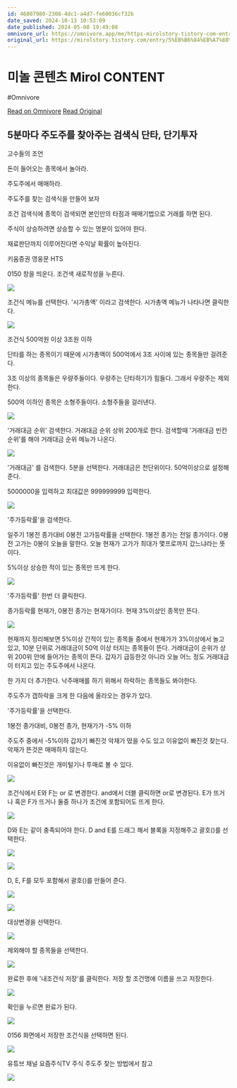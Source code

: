 ```yaml
---
id: 46807980-2308-4dc1-a4d7-fe60036cf32b
date_saved: 2024-10-13 10:53:09
date_published: 2024-05-08 19:49:08
omnivore_url: https://omnivore.app/me/https-mirolstory-tistory-com-entry-5-eb-b-6-84-eb-a-7-88-eb-8-b--192839439d3
original_url: https://mirolstory.tistory.com/entry/5%EB%B6%84%EB%A7%88%EB%8B%A4-%EC%A3%BC%EB%8F%84%EC%A3%BC%EB%A5%BC-%EC%B0%BE%EC%95%84%EB%82%B4%EB%8A%94-%EA%B2%80%EC%83%89%EC%8B%9D-%ED%82%A4%EC%9B%80%EC%A6%9D%EA%B6%8C-HTS
---
```


# 미놀 콘텐츠 Mirol CONTENT
#Omnivore
 
[Read on Omnivore](https://omnivore.app/me/https-mirolstory-tistory-com-entry-5-eb-b-6-84-eb-a-7-88-eb-8-b--192839439d3)
[Read Original](https://mirolstory.tistory.com/entry/5%EB%B6%84%EB%A7%88%EB%8B%A4-%EC%A3%BC%EB%8F%84%EC%A3%BC%EB%A5%BC-%EC%B0%BE%EC%95%84%EB%82%B4%EB%8A%94-%EA%B2%80%EC%83%89%EC%8B%9D-%ED%82%A4%EC%9B%80%EC%A6%9D%EA%B6%8C-HTS)
 
## 5분마다 주도주를 찾아주는 검색식 단타, 단기투자

고수들의 조언

돈이 들어오는 종목에서 놀아라.

주도주에서 매매하라.

주도주를 찾는 검색식을 만들어 보자

조건 검색식에 종목이 검색되면 본인만의 타점과 매매기법으로 거래를 하면 된다. 

주식이 상승하려면 상승할 수 있는 명분이 있어야 한다. 

재료판단까지 이루어진다면 수익날 확률이 높아진다. 

키움증권 영웅문 HTS

0150 창을 띄운다. 조건색 새로작성을 누른다.

![](https://proxy-prod.omnivore-image-cache.app/0x0,suHKMrGvdg6t59axCDKYNVqpX82dA-GZ4SS9IKS0NOuI/https://blog.kakaocdn.net/dn/BTqCE/btsHe4HSOVu/2uY5nlfaSyhPKU8It7er91/img.png)

조건식 메뉴를 선택한다. '시가총액' 이라고 검색한다. 시가총액 메뉴가 나타나면 클릭한다.

![](https://proxy-prod.omnivore-image-cache.app/0x0,sVM7rrDwpr2vcWEv3tDiRemDz24lrBmJHFjlRhfzZ-YA/https://blog.kakaocdn.net/dn/bhPzbJ/btsHhTd6rLL/fblQaK8BQ2vGbQbVmYPJL1/img.png)

조건식 500억원 이상 3조원 이하

단타를 하는 종목이기 때문에 시가총액이 500억에서 3조 사이에 있는 종목들만 걸려준다. 

3조 이상의 종목들은 우량주들이다. 우량주는 단타하기가 힘들다. 그래서 우량주는 제외한다.

500억 이하인 종목은 소형주들이다. 소형주들을 걸러낸다. 

![](https://proxy-prod.omnivore-image-cache.app/0x0,sstX0N-G1A4t9k9sDl8ydKj47iRJq0lyco3exJiexW1E/https://blog.kakaocdn.net/dn/5uYwQ/btsHiK8EuUe/7KZXZzxx8HUGFukUVORW6k/img.png)

'거래대금 순위' 검색한다. 거래대금 순위 상위 200개로 한다. 검색할때 '거래대금 빈칸 순위'를 해야 거래대금 순위 메뉴가 나온다. 

![](https://proxy-prod.omnivore-image-cache.app/0x0,s3lcOLsdL2aMRwhRK4QuNpRyL0F0nvCYXKaWxxUyc-Ao/https://blog.kakaocdn.net/dn/csgWfh/btsHh899eZv/SsqG1kUfVNDTVKz9oWHi01/img.png)

'거래대금' 를 검색한다. 5분을 선택한다. 거래대금은 천단위이다. 50억이상으로 설정해준다. 

5000000을 입력하고 최대값은 999999999 입력한다. 

![](https://proxy-prod.omnivore-image-cache.app/0x0,s8yF2wMTrOKxbEp4V3Gk0AF70yfVb7M2xAg-ivpmts_k/https://blog.kakaocdn.net/dn/uoG4M/btsHhtmqSda/5MM2oUfNaMKomumJY4e9ek/img.png)

'주가등락률'을 검색한다. 

일주기 1봉전 종가대비 0봉전 고가등락률을 선택한다. 1봉전 종가는 전일 종가이다. 0봉전 고가는 0봉이 오늘을 말한다. 오늘 현재가 고가가 최대가 몇프로까지 갔느냐라는 뜻이다. 

5%이상 상승한 적이 있는 종목만 뜨게 한다. 

![](https://proxy-prod.omnivore-image-cache.app/0x0,skkIKO5jZ5Jt1_vclVmO3pi3Vk9I6RBvXHOD_WKAcHVM/https://blog.kakaocdn.net/dn/cw31nd/btsHjdJEmki/em6DQKwB7vbjIeTw5nqlk0/img.png)

'주가등락률' 한번 더 클릭한다. 

 종가등락률 현재가, 0봉전 종가는 현재가이다. 현재 3%이상인 종목만 뜬다. 

![](https://proxy-prod.omnivore-image-cache.app/0x0,sNCRz--teyp1HrkESH8F6gvVp5rC80LwNnrjckHZhUaI/https://blog.kakaocdn.net/dn/siu1q/btsHibslNLe/HUwDIt9E9ANRnyTodPcUS1/img.png)

현재까지 정리해보면 5%이상 간적이 있는 종목들 중에서 현재가가 3%이상에서 놀고 있고, 10분 단위로 거래대금이 50억 이상 터지는 종목들이 뜬다. 거래대금이 순위가 상위 200위 안에 들어가는 종목이 뜬다. 갑자기 급등한것 아니라 오늘 어느 정도 거래대금이 터지고 있는 주도주에서 나온다. 

한 가지 더 추가한다. 낙주매매를 하기 위해서 하락하는 종목들도 봐야한다. 

주도주가 갭하락을 크게 한 다음에 올라오는 경우가 있다. 

'주가등락률'을 선택한다. 

1봉전 종가대비, 0봉전 종가, 현재가가 -5% 이하 

주도주 중에서 -5%이하 갑자기 빠진것 악재가 떴을 수도 있고 이유없이 빠진것 찾는다. 악재가 뜬것은 매매하지 않는다. 

이유없이 빠진것은 개미털기나 투매로 볼 수 있다. 

![](https://proxy-prod.omnivore-image-cache.app/0x0,stludXBTUgTTMKxzyOt39Nnv6NdsCGgZDQxMzDlJ0gk0/https://blog.kakaocdn.net/dn/N1BAR/btsHh98673F/rf9yVWKbDdoSNxZCSj1UC0/img.png)

조건식에서 E와 F는 or 로 변경한다. and에서 더블 클릭하면 or로 변경된다. E가 뜨거나 혹은 F가 뜨거나 둘중 하나가 조건에 포함되어도 뜨게 한다. 

![](https://proxy-prod.omnivore-image-cache.app/0x0,sVpkHu-MXh0tDKg83JRquoh2rhkDaZ09snylexKMq-FU/https://blog.kakaocdn.net/dn/L6mo2/btsHgd5EPur/utIpFESDbtkjqrMbVTjbnk/img.png)

D와 E는 같이 충족되어야 한다. D and E를 드래그 해서 블록을 지정해주고 괄호()를 선택한다. 

![](https://proxy-prod.omnivore-image-cache.app/683x45,seQ0A7nbqVh-Rb2DVA-aVyf8WnVWSLeMjQvUMIltsWj0/https://blog.kakaocdn.net/dn/esAE67/btsHj0Ddgxh/9ikSkWZjleWjh3QMYJJ1Mk/img.png)

![](https://proxy-prod.omnivore-image-cache.app/0x0,sSDapgr2SDiSzj-b9Idtb51JV3m5oTk-LZ6qKpRlP3Uo/https://blog.kakaocdn.net/dn/1cGRo/btsHjcRyuzQ/UUhXlFKkstgMHU9JBwETD0/img.png)

D, E, F를 모두 포함해서 괄호()를 만들어 준다. 

![](https://proxy-prod.omnivore-image-cache.app/0x0,sMb_0gizLox77PTgOxV2LxVDCsGdCR06drbILNc-PRps/https://blog.kakaocdn.net/dn/phP5U/btsHfYgyJlg/53zQv5rSiHfaJfuJaYpPGk/img.png)

![](https://proxy-prod.omnivore-image-cache.app/0x0,stPaXEqfUT0-YY5Jx5g9mYh6jED_2a2G2jEPiPizPa1Y/https://blog.kakaocdn.net/dn/d7Thvt/btsHfYVe1Gr/8QKlQ5pdpqUxBqRfuiT1ek/img.png)

대상변경을 선택한다. 

![](https://proxy-prod.omnivore-image-cache.app/0x0,s_Y-wdAm-31DLibqrTZktaHcU25oPmk0GTwwaahOle5A/https://blog.kakaocdn.net/dn/D1YsW/btsHh8bldZw/ISe3sQ5c5bAdjIiA4Fk6hK/img.png)

제외해야 할 종목들을 선택한다. 

![](https://proxy-prod.omnivore-image-cache.app/0x0,smLxEemSIQHeYiWjaCjhiPUPBjLdjR-WG7SiT3hcPwN0/https://blog.kakaocdn.net/dn/MkvLH/btsHjWHBaF9/zkbReIdbVRDOg1q4YzO2i0/img.png)

완료한 후에 '내조건식 저장'를 클릭한다. 저장 할 조건명에 이름을 쓰고 저장한다. 

![](https://proxy-prod.omnivore-image-cache.app/0x0,sYDED-qxuKWFvCBNuZFRq2kC9cI_zxqXWoL2IOdj8BEQ/https://blog.kakaocdn.net/dn/daizVl/btsHisgfYIp/j6bCKyT4kuMiIf4kc9SdtK/img.png)

확인을 누르면 완료가 된다.

![](https://proxy-prod.omnivore-image-cache.app/0x0,sZj_h_TbjyrXNXcziwLJIDj-exWMqdlr8NTbfnrHYh5Q/https://blog.kakaocdn.net/dn/b9PfKy/btsHiGSTnSW/iv2XKmOK4DPnG2PgSc1vlK/img.png)

0156 화면에서 저장한 조건식을 선택하면 된다.

![](https://proxy-prod.omnivore-image-cache.app/0x0,sVW53wyYrOPqLq9CTKXLeN2zPZ7NN5v-CXe26_dnle-Q/https://blog.kakaocdn.net/dn/bSLqbR/btsHjVoohMk/ZnKuyYHgxanIsgbBWs7YC0/img.png)

유튜브 채널 요즘주식TV 주식 주도주 찾는 방법에서 참고

[![](https://proxy-prod.omnivore-image-cache.app/0x0,s0g0HJ5Ti07UEcBDiXjvynaUOG3yFQG2aKojGed4jXgM/https://img1.daumcdn.net/thumb/S56x56/?scode=mtistory2&fname=https%3A%2F%2Ftistory1.daumcdn.net%2Ftistory%2F5628284%2Fattach%2F38086641d02842328ae3187a43021396)](https://mirolstory.tistory.com/)